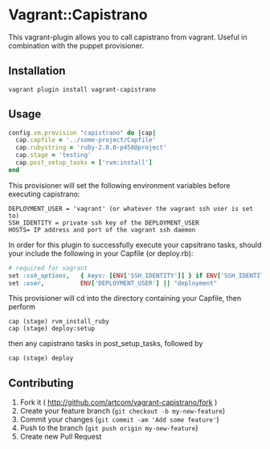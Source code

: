 # Vagrant::Capistrano

This vagrant-plugin allows you to call capistrano from vagrant. Useful in combination with the puppet provisioner. 

## Installation

```
vagrant plugin install vagrant-capistrano
```

## Usage

```ruby
config.vm.provision "capistrano" do |cap|
  cap.capfile = '../some-project/Capfile'
  cap.rubystring = 'ruby-2.0.0-p458@project' 
  cap.stage = 'testing'
  cap.post_setup_tasks = ['rvm:install'] 
end
```

This provisioner will set the following environment variables before executing capistrano:

```
DEPLOYMENT_USER = 'vagrant' (or whatever the vagrant ssh user is set to)
SSH_IDENTITY = private ssh key of the DEPLOYMENT_USER
HOSTS= IP address and port of the vagrant ssh daemon
```

In order for this plugin to successfully execute your capsitrano tasks, should your include the following in your Capfile (or deploy.rb):

```ruby
# required for vagrant
set :ssh_options,   { keys: [ENV['SSH_IDENTITY']] } if ENV['SSH_IDENTITY']
set :user,          ENV['DEPLOYMENT_USER'] || "deployment"
```

This provisioner will cd into the directory containing your Capfile, then perform 

```
cap (stage) rvm_install_ruby
cap (stage) deploy:setup
```

then any capistrano tasks in post_setup_tasks, followed by

```
cap (stage) deploy
```

## Contributing

1. Fork it ( http://github.com/artcom/vagrant-capistrano/fork )
2. Create your feature branch (`git checkout -b my-new-feature`)
3. Commit your changes (`git commit -am 'Add some feature'`)
4. Push to the branch (`git push origin my-new-feature`)
5. Create new Pull Request

